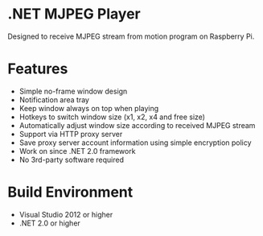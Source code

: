 # .NET MJPEG Player

 Designed to receive MJPEG stream from motion program on Raspberry Pi.

# Features

- Simple no-frame window design
- Notification area tray
- Keep window always on top when playing
- Hotkeys to switch window size (x1, x2, x4 and free size)
- Automatically adjust window size according to received MJPEG stream
- Support via HTTP proxy server
- Save proxy server account information using simple encryption policy
- Work on since .NET 2.0 framework
- No 3rd-party software required

# Build Environment

- Visual Studio 2012 or higher
- .NET 2.0 or higher
